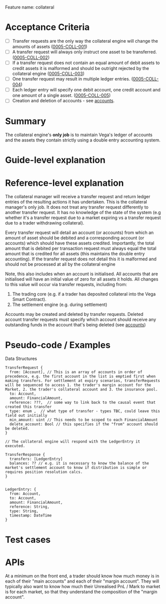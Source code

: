Feature name: collateral

# Acceptance Criteria
* [ ] Transfer requests are the only way the collateral engine will change the amounts of assets (<a name="0005-COLL-001" href="#0005-COLL-001">0005-COLL-001</a>)
* [ ] A transfer request will always only instruct one asset to be transferred. (<a name="0005-COLL-002" href="#0005-COLL-002">0005-COLL-002</a>)
* [ ] If a transfer request does not contain an equal amount of debit assets to credit assets it is malformed and should be outright rejected by the collateral engine  (<a name="0005-COLL-003" href="#0005-COLL-003">0005-COLL-003</a>)
* [ ] One transfer request may result in multiple ledger entries.  (<a name="0005-COLL-004" href="#0005-COLL-004">0005-COLL-004</a>)
* [ ] Each ledger entry will specify one debit account, one credit account and one amount of a single asset. (<a name="0005-COLL-005" href="#0005-COLL-005">0005-COLL-005</a>)
* [ ] Creation and deletion of accounts - see [accounts](./0013-ACCT-accounts.md).

# Summary

The collateral engine's **only job** is to maintain Vega's ledger of accounts and the assets they contain strictly using a double entry accounting system.  

# Guide-level explanation



# Reference-level explanation

The collateral manager will receive a transfer request and return ledger entries of the resulting actions it has undertaken. This is the collateral manager's only job.  It does not treat any transfer request differently to another transfer request. It has no knowledge of the state of the system (e.g whether it's a transfer request due to a market expiring vs a transfer request due to a trader withdrawing collateral).

Every transfer request will detail an account (or accounts) from which an amount of asset should be debited and a corresponding account (or accounts) which should have these assets credited.  Importantly, the total amount that is debited per transaction request must always equal the total amount that is credited for all assets (this maintains the double entry accounting). If the transfer request does not detail this it is malformed and should not be processed at all by the collateral engine

Note, this also includes when an account is initialised. All accounts that are initialised will have an initial value of zero for all assets it holds.  All changes to this value will occur via transfer requests, including from:

1. The trading core (e.g. if a trader has deposited collateral into the Vega Smart Contract).
2. The settlement engine (e.g. during settlement)

Accounts may be created and deleted by transfer requests. Deleted account transfer requests must specify which account should receive any outstanding funds in the account that's being deleted (see [accounts](./0013-ACCT-accounts.md))


# Pseudo-code / Examples

Data Structures

```
TransferRequest {
  from: [Account], // This is an array of accounts in order of precedence, e.g. the first account in the list is emptied first when making transfers. For settlement at expiry scenarios, transferRequests will be sequenced to access 1. the trader's margin account for the Market, 2. the trader's collateral account and 3. the insurance pool.
  to: Account,
  amount: FinancialAmount,
  reference: ???,  // some way to link back to the causal event that created this transfer
  type: enum ,  // what type of transfer - types TBC, could leave this field out initially
  min_amount: uint // This needs to be scoped to each FinancialAmount
  delete_account: Bool // this specifies if the "from" account should be deleted.
}
```

```
// The collateral engine will respond with the LedgerEntry it executed.

TransferResponse {
  transfers: [LedgerEntry]
  balances: ?? // e.g. it is necessary to know the balance of the market's settlement account to know if distribution is simple or requires position resolution calcs.
}


LedgerEntry: {
  from: Account,
  to: Account,
  amount: FinancialAmount,
  reference: String,
  type: String,
  timestamp: DateTime
}
```

# Test cases

# APIs
At a minimum on the front end, a trader should know how much money is in each of their "main accounts" and each of their "margin account".  They will typically also want to know how much their Unrealised PnL / Mark to market is for each market, so that they understand the composition of the "margin account".  